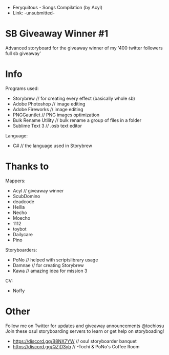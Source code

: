 - Feryquitous - Songs Compilation (by Acyl)
- Link: -unsubmitted-

# SB Giveaway Winner #1
Advanced storyboard for the giveaway winner of my '400 twitter followers full sb giveaway'

# Info
Programs used:
- Storybrew // for creating every effect (basically whole sb)
- Adobe Photoshop // image editing
- Adobe Fireworks // image editing
- PNGGauntlet // PNG images optimization
- Bulk Rename Utility // bulk rename a group of files in a folder
- Sublime Text 3 // .osb text editor

Language:
- C# // the language used in Storybrew

# Thanks to
Mappers:
- Acyl // giveaway winner
- ScubDomino
- deadcode
- Heilia
- Necho
- Moecho
- 1112
- toybot
- Dailycare
- Pino

Storyboarders:
- PoNo // helped with scriptslibrary usage
- Damnae // for creating Storybrew
- Kawa // amazing idea for mission 3

CV:
- Noffy

# Other
Follow me on Twitter for updates and giveaway announcements @tochiosu
Join these osu! storyboarding servers to learn or get help on storyboading!
- https://discord.gg/B8NX7YW // osu! storyboarder banquet
- https://discord.gg/QZjD3yb // -Tochi & PoNo's Coffee Room
